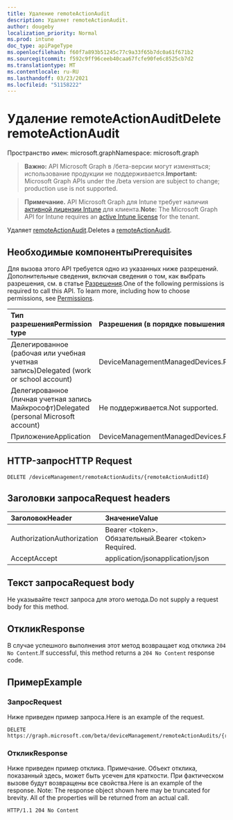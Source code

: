 ```yaml
---
title: Удаление remoteActionAudit
description: Удаляет remoteActionAudit.
author: dougeby
localization_priority: Normal
ms.prod: intune
doc_type: apiPageType
ms.openlocfilehash: f60f7a893b51245c77c9a33f65b7dc0a61f671b2
ms.sourcegitcommit: f592c9ff96ceeb40caa67fcfe90fe6c8525cb7d2
ms.translationtype: MT
ms.contentlocale: ru-RU
ms.lasthandoff: 03/23/2021
ms.locfileid: "51158222"
---
```

# <a name="delete-remoteactionaudit"></a><span data-ttu-id="a430d-103">Удаление remoteActionAudit</span><span class="sxs-lookup"><span data-stu-id="a430d-103">Delete remoteActionAudit</span></span>

<span data-ttu-id="a430d-104">Пространство имен: microsoft.graph</span><span class="sxs-lookup"><span data-stu-id="a430d-104">Namespace: microsoft.graph</span></span>

> <span data-ttu-id="a430d-105">**Важно:** API Microsoft Graph в /бета-версии могут изменяться; использование продукции не поддерживается.</span><span class="sxs-lookup"><span data-stu-id="a430d-105">**Important:** Microsoft Graph APIs under the /beta version are subject to change; production use is not supported.</span></span>

> <span data-ttu-id="a430d-106">**Примечание.** API Microsoft Graph для Intune требует наличия [активной лицензии Intune](https://go.microsoft.com/fwlink/?linkid=839381) для клиента.</span><span class="sxs-lookup"><span data-stu-id="a430d-106">**Note:** The Microsoft Graph API for Intune requires an [active Intune license](https://go.microsoft.com/fwlink/?linkid=839381) for the tenant.</span></span>

<span data-ttu-id="a430d-107">Удаляет [remoteActionAudit](../resources/intune-devices-remoteactionaudit.md).</span><span class="sxs-lookup"><span data-stu-id="a430d-107">Deletes a [remoteActionAudit](../resources/intune-devices-remoteactionaudit.md).</span></span>

## <a name="prerequisites"></a><span data-ttu-id="a430d-108">Необходимые компоненты</span><span class="sxs-lookup"><span data-stu-id="a430d-108">Prerequisites</span></span>
<span data-ttu-id="a430d-p101">Для вызова этого API требуется одно из указанных ниже разрешений. Дополнительные сведения, включая сведения о том, как выбрать разрешения, см. в статье [Разрешения](/graph/permissions-reference).</span><span class="sxs-lookup"><span data-stu-id="a430d-p101">One of the following permissions is required to call this API. To learn more, including how to choose permissions, see [Permissions](/graph/permissions-reference).</span></span>

|<span data-ttu-id="a430d-111">Тип разрешения</span><span class="sxs-lookup"><span data-stu-id="a430d-111">Permission type</span></span>|<span data-ttu-id="a430d-112">Разрешения (в порядке повышения привилегий)</span><span class="sxs-lookup"><span data-stu-id="a430d-112">Permissions (from least to most privileged)</span></span>|
|:---|:---|
|<span data-ttu-id="a430d-113">Делегированное (рабочая или учебная учетная запись)</span><span class="sxs-lookup"><span data-stu-id="a430d-113">Delegated (work or school account)</span></span>|<span data-ttu-id="a430d-114">DeviceManagementManagedDevices.ReadWrite.All</span><span class="sxs-lookup"><span data-stu-id="a430d-114">DeviceManagementManagedDevices.ReadWrite.All</span></span>|
|<span data-ttu-id="a430d-115">Делегированное (личная учетная запись Майкрософт)</span><span class="sxs-lookup"><span data-stu-id="a430d-115">Delegated (personal Microsoft account)</span></span>|<span data-ttu-id="a430d-116">Не поддерживается.</span><span class="sxs-lookup"><span data-stu-id="a430d-116">Not supported.</span></span>|
|<span data-ttu-id="a430d-117">Приложение</span><span class="sxs-lookup"><span data-stu-id="a430d-117">Application</span></span>|<span data-ttu-id="a430d-118">DeviceManagementManagedDevices.ReadWrite.All</span><span class="sxs-lookup"><span data-stu-id="a430d-118">DeviceManagementManagedDevices.ReadWrite.All</span></span>|

## <a name="http-request"></a><span data-ttu-id="a430d-119">HTTP-запрос</span><span class="sxs-lookup"><span data-stu-id="a430d-119">HTTP Request</span></span>
<!-- {
  "blockType": "ignored"
}
-->
``` http
DELETE /deviceManagement/remoteActionAudits/{remoteActionAuditId}
```

## <a name="request-headers"></a><span data-ttu-id="a430d-120">Заголовки запроса</span><span class="sxs-lookup"><span data-stu-id="a430d-120">Request headers</span></span>
|<span data-ttu-id="a430d-121">Заголовок</span><span class="sxs-lookup"><span data-stu-id="a430d-121">Header</span></span>|<span data-ttu-id="a430d-122">Значение</span><span class="sxs-lookup"><span data-stu-id="a430d-122">Value</span></span>|
|:---|:---|
|<span data-ttu-id="a430d-123">Authorization</span><span class="sxs-lookup"><span data-stu-id="a430d-123">Authorization</span></span>|<span data-ttu-id="a430d-124">Bearer &lt;token&gt;. Обязательный.</span><span class="sxs-lookup"><span data-stu-id="a430d-124">Bearer &lt;token&gt; Required.</span></span>|
|<span data-ttu-id="a430d-125">Accept</span><span class="sxs-lookup"><span data-stu-id="a430d-125">Accept</span></span>|<span data-ttu-id="a430d-126">application/json</span><span class="sxs-lookup"><span data-stu-id="a430d-126">application/json</span></span>|

## <a name="request-body"></a><span data-ttu-id="a430d-127">Текст запроса</span><span class="sxs-lookup"><span data-stu-id="a430d-127">Request body</span></span>
<span data-ttu-id="a430d-128">Не указывайте текст запроса для этого метода.</span><span class="sxs-lookup"><span data-stu-id="a430d-128">Do not supply a request body for this method.</span></span>

## <a name="response"></a><span data-ttu-id="a430d-129">Отклик</span><span class="sxs-lookup"><span data-stu-id="a430d-129">Response</span></span>
<span data-ttu-id="a430d-130">В случае успешного выполнения этот метод возвращает код отклика `204 No Content`.</span><span class="sxs-lookup"><span data-stu-id="a430d-130">If successful, this method returns a `204 No Content` response code.</span></span>

## <a name="example"></a><span data-ttu-id="a430d-131">Пример</span><span class="sxs-lookup"><span data-stu-id="a430d-131">Example</span></span>

### <a name="request"></a><span data-ttu-id="a430d-132">Запрос</span><span class="sxs-lookup"><span data-stu-id="a430d-132">Request</span></span>
<span data-ttu-id="a430d-133">Ниже приведен пример запроса.</span><span class="sxs-lookup"><span data-stu-id="a430d-133">Here is an example of the request.</span></span>
``` http
DELETE https://graph.microsoft.com/beta/deviceManagement/remoteActionAudits/{remoteActionAuditId}
```

### <a name="response"></a><span data-ttu-id="a430d-134">Отклик</span><span class="sxs-lookup"><span data-stu-id="a430d-134">Response</span></span>
<span data-ttu-id="a430d-p102">Ниже приведен пример отклика. Примечание. Объект отклика, показанный здесь, может быть усечен для краткости. При фактическом вызове будут возвращены все свойства.</span><span class="sxs-lookup"><span data-stu-id="a430d-p102">Here is an example of the response. Note: The response object shown here may be truncated for brevity. All of the properties will be returned from an actual call.</span></span>
``` http
HTTP/1.1 204 No Content
```




